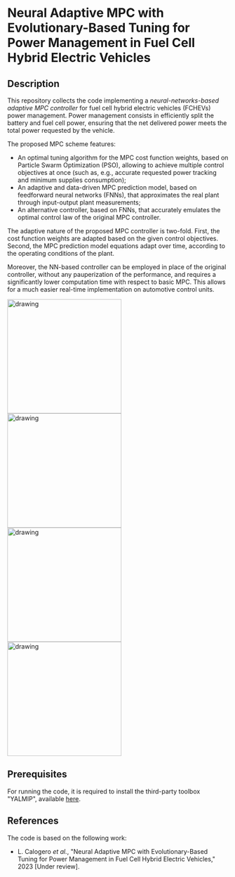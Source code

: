 # Neural Adaptive MPC with Evolutionary-Based Tuning for Power Management in Fuel Cell Hybrid Electric Vehicles

## Description ##

This repository collects the code implementing a *neural-networks-based adaptive MPC controller* for fuel cell hybrid electric vehicles (FCHEVs) power management.
Power management consists in efficiently split the battery and fuel cell power, ensuring that the net delivered power meets the total power requested by the vehicle.

The proposed MPC scheme features:
* An optimal tuning algorithm for the MPC cost function weights, based on Particle Swarm Optimization (PSO), allowing to achieve multiple control objectives at once (such as, e.g., accurate requested power tracking and minimum supplies consumption);
* An adaptive and data-driven MPC prediction model, based on feedforward neural networks (FNNs), that approximates the real plant through input-output plant measurements;
* An alternative controller, based on FNNs, that accurately emulates the optimal control law of the original MPC controller.

The adaptive nature of the proposed MPC controller is two-fold. First, the cost function weights are adapted based on the given control objectives. Second, the MPC prediction model equations adapt over time, according to the operating conditions of the plant.

Moreover, the NN-based controller can be employed in place of the original controller, without any pauperization of the performance, and requires a significantly lower computation time with respect to basic MPC. This allows for a much easier real-time implementation on automotive control units.

<img src="https://github.com/lorenzocalogero/Neural_Adaptive_MPC_Power_Management_FCHEV/assets/49368313/054585d4-1ab1-45ee-bfcb-25e6e7cfcf03" alt="drawing" height="260"/>

<img src="https://github.com/lorenzocalogero/Neural_Adaptive_MPC_Power_Management_FCHEV/assets/49368313/a96fea44-09d2-451e-952c-d63ef63a5269" alt="drawing" height="260"/>

<img src="https://github.com/lorenzocalogero/Neural_Adaptive_MPC_Power_Management_FCHEV/assets/49368313/fdd4205c-60d9-43c0-bbb8-31b93f5bbff4" alt="drawing" height="260"/>

<img src="https://github.com/lorenzocalogero/Neural_Adaptive_MPC_Power_Management_FCHEV/assets/49368313/2fae8876-d4a4-4d7e-88c2-b74b99c710c8" alt="drawing" height="260"/>

## Prerequisites ##

For running the code, it is required to install the third-party toolbox "YALMIP", available [here](https://yalmip.github.io/ "YALMIP").

## References ##

The code is based on the following work:

* L. Calogero *et al.*, "Neural Adaptive MPC with Evolutionary-Based Tuning for Power Management in Fuel Cell Hybrid Electric Vehicles," 2023 [Under review].
